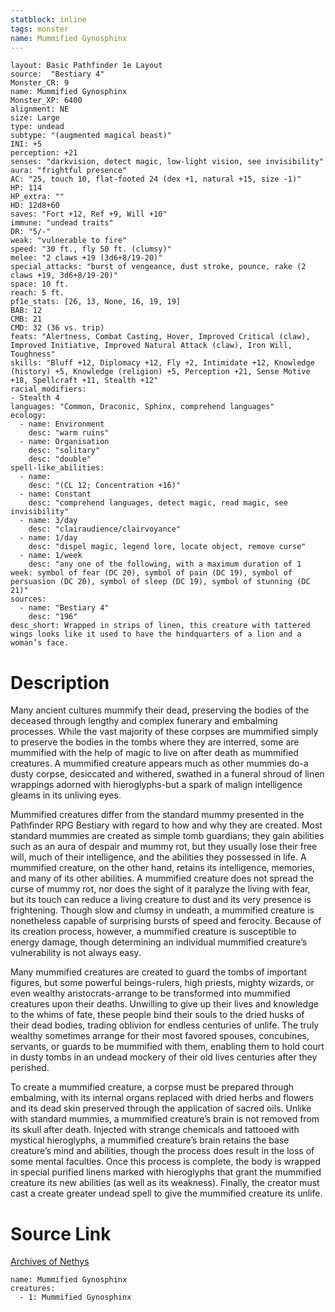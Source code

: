 ```yaml
---
statblock: inline
tags: monster
name: Mummified Gynosphinx
---
```

```statblock
layout: Basic Pathfinder 1e Layout
source:  "Bestiary 4"
Monster_CR: 9
name: Mummified Gynosphinx
Monster_XP: 6400
alignment: NE
size: Large
type: undead
subtype: "(augmented magical beast)"
INI: +5
perception: +21
senses: "darkvision, detect magic, low-light vision, see invisibility"
aura: "frightful presence"
AC: "25, touch 10, flat-footed 24 (dex +1, natural +15, size -1)"
HP: 114
HP_extra: ""
HD: 12d8+60
saves: "Fort +12, Ref +9, Will +10"
immune: "undead traits"
DR: "5/-"
weak: "vulnerable to fire"
speed: "30 ft., fly 50 ft. (clumsy)"
melee: "2 claws +19 (3d6+8/19-20)"
special_attacks: "burst of vengeance, dust stroke, pounce, rake (2 claws +19, 3d6+8/19-20)"
space: 10 ft.
reach: 5 ft.
pf1e_stats: [26, 13, None, 16, 19, 19]
BAB: 12
CMB: 21
CMD: 32 (36 vs. trip)
feats: "Alertness, Combat Casting, Hover, Improved Critical (claw), Improved Initiative, Improved Natural Attack (claw), Iron Will, Toughness"
skills: "Bluff +12, Diplomacy +12, Fly +2, Intimidate +12, Knowledge (history) +5, Knowledge (religion) +5, Perception +21, Sense Motive +18, Spellcraft +11, Stealth +12"
racial_modifiers:
- Stealth 4
languages: "Common, Draconic, Sphinx, comprehend languages"
ecology:
  - name: Environment
    desc: "warm ruins"
  - name: Organisation
    desc: "solitary"
    desc: "double"
spell-like_abilities:
  - name:
    desc: "(CL 12; Concentration +16)"
  - name: Constant
    desc: "comprehend languages, detect magic, read magic, see invisibility"
  - name: 3/day
    desc: "clairaudience/clairvoyance"
  - name: 1/day
    desc: "dispel magic, legend lore, locate object, remove curse"
  - name: 1/week
    desc: "any one of the following, with a maximum duration of 1 week: symbol of fear (DC 20), symbol of pain (DC 19), symbol of persuasion (DC 20), symbol of sleep (DC 19), symbol of stunning (DC 21)"
sources:
  - name: "Bestiary 4"
    desc: "196"
desc_short: Wrapped in strips of linen, this creature with tattered wings looks like it used to have the hindquarters of a lion and a woman’s face.
```
# Description
Many ancient cultures mummify their dead, preserving the bodies of the deceased through lengthy and complex funerary and embalming processes. While the vast majority of these corpses are mummified simply to preserve the bodies in the tombs where they are interred, some are mummified with the help of magic to live on after death as mummified creatures. A mummified creature appears much as other mummies do-a dusty corpse, desiccated and withered, swathed in a funeral shroud of linen wrappings adorned with hieroglyphs-but a spark of malign intelligence gleams in its unliving eyes.

Mummified creatures differ from the standard mummy presented in the Pathfinder RPG Bestiary with regard to how and why they are created. Most standard mummies are created as simple tomb guardians; they gain abilities such as an aura of despair and mummy rot, but they usually lose their free will, much of their intelligence, and the abilities they possessed in life. A mummified creature, on the other hand, retains its intelligence, memories, and many of its other abilities. A mummified creature does not spread the curse of mummy rot, nor does the sight of it paralyze the living with fear, but its touch can reduce a living creature to dust and its very presence is frightening. Though slow and clumsy in undeath, a mummified creature is nonetheless capable of surprising bursts of speed and ferocity. Because of its creation process, however, a mummified creature is susceptible to energy damage, though determining an individual mummified creature’s vulnerability is not always easy.

Many mummified creatures are created to guard the tombs of important figures, but some powerful beings-rulers, high priests, mighty wizards, or even wealthy aristocrats-arrange to be transformed into mummified creatures upon their deaths. Unwilling to give up their lives and knowledge to the whims of fate, these people bind their souls to the dried husks of their dead bodies, trading oblivion for endless centuries of unlife. The truly wealthy sometimes arrange for their most favored spouses, concubines, servants, or guards to be mummified with them, enabling them to hold court in dusty tombs in an undead mockery of their old lives centuries after they perished.

To create a mummified creature, a corpse must be prepared through embalming, with its internal organs replaced with dried herbs and flowers and its dead skin preserved through the application of sacred oils. Unlike with standard mummies, a mummified creature’s brain is not removed from its skull after death. Injected with strange chemicals and tattooed with mystical hieroglyphs, a mummified creature’s brain retains the base creature’s mind and abilities, though the process does result in the loss of some mental faculties. Once this process is complete, the body is wrapped in special purified linens marked with hieroglyphs that grant the mummified creature its new abilities (as well as its weakness). Finally, the creator must cast a create greater undead spell to give the mummified creature its unlife.
# Source Link
[Archives of Nethys](https://aonprd.com/MonsterDisplay.aspx?ItemName=Mummified%20Gynosphinx)
```encounter-table
name: Mummified Gynosphinx
creatures:
  - 1: Mummified Gynosphinx
```
